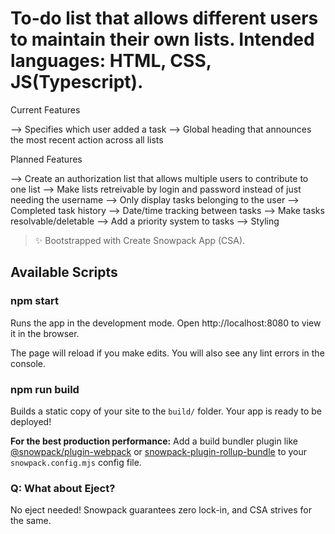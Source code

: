 # To-do list that allows different users to maintain their own lists. Intended languages: HTML, CSS, JS(Typescript).


Current Features

--> Specifies which user added a task
--> Global heading that announces the most recent action across all lists

Planned Features

--> Create an authorization list that allows multiple users to contribute to one list
--> Make lists retreivable by login and password instead of just needing the username
--> Only display tasks belonging to the user
--> Completed task history
--> Date/time tracking between tasks
--> Make tasks resolvable/deletable
--> Add a priority system to tasks
--> Styling

> ✨ Bootstrapped with Create Snowpack App (CSA).

## Available Scripts

### npm start

Runs the app in the development mode.
Open http://localhost:8080 to view it in the browser.

The page will reload if you make edits.
You will also see any lint errors in the console.

### npm run build

Builds a static copy of your site to the `build/` folder.
Your app is ready to be deployed!

**For the best production performance:** Add a build bundler plugin like [@snowpack/plugin-webpack](https://github.com/snowpackjs/snowpack/tree/main/plugins/plugin-webpack) or [snowpack-plugin-rollup-bundle](https://github.com/ParamagicDev/snowpack-plugin-rollup-bundle) to your `snowpack.config.mjs` config file.

### Q: What about Eject?

No eject needed! Snowpack guarantees zero lock-in, and CSA strives for the same.
